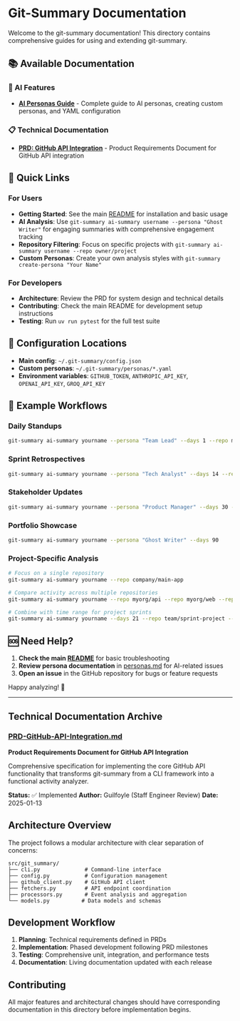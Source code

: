 # Git-Summary Documentation

Welcome to the git-summary documentation! This directory contains comprehensive guides for using and extending git-summary.

## 📚 Available Documentation

### 🤖 AI Features
- **[AI Personas Guide](personas.md)** - Complete guide to AI personas, creating custom personas, and YAML configuration

### 📋 Technical Documentation
- **[PRD: GitHub API Integration](PRD-GitHub-API-Integration.md)** - Product Requirements Document for GitHub API integration

## 🚀 Quick Links

### For Users
- **Getting Started**: See the main [README](../README.md) for installation and basic usage
- **AI Analysis**: Use `git-summary ai-summary username --persona "Ghost Writer"` for engaging summaries with comprehensive engagement tracking
- **Repository Filtering**: Focus on specific projects with `git-summary ai-summary username --repo owner/project`
- **Custom Personas**: Create your own analysis styles with `git-summary create-persona "Your Name"`

### For Developers
- **Architecture**: Review the PRD for system design and technical details
- **Contributing**: Check the main README for development setup instructions
- **Testing**: Run `uv run pytest` for the full test suite

## 🔧 Configuration Locations

- **Main config**: `~/.git-summary/config.json`
- **Custom personas**: `~/.git-summary/personas/*.yaml`
- **Environment variables**: `GITHUB_TOKEN`, `ANTHROPIC_API_KEY`, `OPENAI_API_KEY`, `GROQ_API_KEY`

## 📖 Example Workflows

### Daily Standups
```bash
git-summary ai-summary yourname --persona "Team Lead" --days 1 --repo myorg/current-project
```

### Sprint Retrospectives
```bash
git-summary ai-summary yourname --persona "Tech Analyst" --days 14 --repo myorg/frontend --repo myorg/backend
```

### Stakeholder Updates
```bash
git-summary ai-summary yourname --persona "Product Manager" --days 30 --repo company/main-product
```

### Portfolio Showcase
```bash
git-summary ai-summary yourname --persona "Ghost Writer" --days 90
```

### Project-Specific Analysis
```bash
# Focus on a single repository
git-summary ai-summary yourname --repo company/main-app

# Compare activity across multiple repositories
git-summary ai-summary yourname --repo myorg/api --repo myorg/web --repo myorg/mobile

# Combine with time range for project sprints
git-summary ai-summary yourname --days 21 --repo team/sprint-project --persona "Data Analyst"
```

## 🆘 Need Help?

1. **Check the main [README](../README.md)** for basic troubleshooting
2. **Review persona documentation** in [personas.md](personas.md) for AI-related issues
3. **Open an issue** in the GitHub repository for bugs or feature requests

Happy analyzing! 🚀

---

## Technical Documentation Archive

### [PRD-GitHub-API-Integration.md](./PRD-GitHub-API-Integration.md)
**Product Requirements Document for GitHub API Integration**

Comprehensive specification for implementing the core GitHub API functionality that transforms git-summary from a CLI framework into a functional activity analyzer.

**Status:** ✅ Implemented
**Author:** Guilfoyle (Staff Engineer Review)
**Date:** 2025-01-13

## Architecture Overview

The project follows a modular architecture with clear separation of concerns:

```
src/git_summary/
├── cli.py              # Command-line interface
├── config.py           # Configuration management
├── github_client.py    # GitHub API client
├── fetchers.py         # API endpoint coordination
├── processors.py       # Event analysis and aggregation
└── models.py          # Data models and schemas
```

## Development Workflow

1. **Planning**: Technical requirements defined in PRDs
2. **Implementation**: Phased development following PRD milestones
3. **Testing**: Comprehensive unit, integration, and performance tests
4. **Documentation**: Living documentation updated with each release

## Contributing

All major features and architectural changes should have corresponding documentation in this directory before implementation begins.

